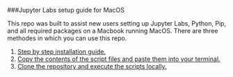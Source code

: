 
###Jupyter Labs setup guide for MacOS

This repo was built to assist new users setting up Jupyter Labs, Python, Pip, and all required packages on a Macbook running MacOS. There are three methodes in which you can use this repo. 

1. [Step by step installation guide.](https://github.com/c-mcinerney/AU_Jupyter_Setup/blob/main/Step_by_step_installation.md)
2. [Copy the contents of the script files and paste them into your terminal.](https://github.com/c-mcinerney/AU_Jupyter_Setup/tree/main/source)
3. [Clone the repository and execute the scripts locally.](https://github.com/c-mcinerney/AU_Jupyter_Setup/blob/main/clone_installation.md)



